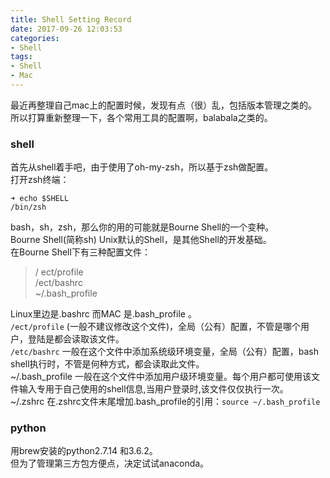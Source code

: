 ```yaml
---
title: Shell Setting Record
date: 2017-09-26 12:03:53
categories:
- Shell
tags:
- Shell
- Mac
---
```


最近再整理自己mac上的配置时候，发现有点（很）乱，包括版本管理之类的。所以打算重新整理一下，各个常用工具的配置啊，balabala之类的。
### shell
首先从shell着手吧，由于使用了oh-my-zsh，所以基于zsh做配置。  
打开zsh终端：
  
```	shell
➜ echo $SHELL
/bin/zsh
```
bash，sh，zsh，那么你的用的可能就是Bourne Shell的一个变种。  
Bourne Shell(简称sh)  Unix默认的Shell，是其他Shell的开发基础。  
在Bourne Shell下有三种配置文件：
> / ect/profile  
> /ect/bashrc  
> ~/.bash_profile  
 
Linux里边是.bashrc 而MAC 是.bash_profile 。  
`/ect/profile` (一般不建议修改这个文件)，全局（公有）配置，不管是哪个用户，登陆是都会读取该文件。  
`/etc/bashrc` 一般在这个文件中添加系统级环境变量，全局（公有）配置，bash shell执行时，不管是何种方式，都会读取此文件。  
~/.bash_profile 一般在这个文件中添加用户级环境变量。每个用户都可使用该文件输入专用于自己使用的shell信息,当用户登录时,该文件仅仅执行一次。    
~/.zshrc 在.zshrc文件末尾增加.bash_profile的引用：`source ~/.bash_profile`

### python
用brew安装的python2.7.14 和3.6.2。  
但为了管理第三方包方便点，决定试试anaconda。



